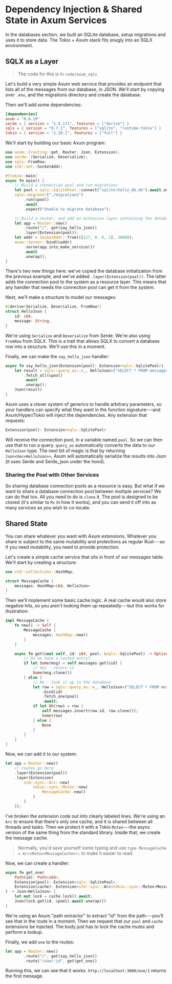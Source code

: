 # Dependency Injection & Shared State in Axum Services

In the databases section, we built an SQLite database, setup migrations and uses it to store data. The Tokio + Axum stack fits snugly into an SQLX environment.

## SQLX as a Layer

> The code for this is in `code/axum_sqlx`

Let's build a very simple Axum web service that provides an endpoint that lists all of the messages from our database, in JSON. We'll start by copying over `.env`, and the migrations directory and create the database.

Then we'll add some dependencies:

```toml
[dependencies]
axum = "0.6.19"
serde = { version = "1.0.171", features = ["derive"] }
sqlx = { version = "0.7.1", features = ["sqlite", "runtime-tokio"] }
tokio = { version = "1.29.1", features = ["full"] }
```

We'll start by building our basic Axum program:

```rust
use axum::{routing::get, Router, Json, Extension};
use serde::{Serialize, Deserialize};
use sqlx::FromRow;
use std::net::SocketAddr;

#[tokio::main]
async fn main() {
    // Build a connection pool and run migrations
    let pool = sqlx::SqlitePool::connect("sqlite:hello_db.db").await.unwrap();
    sqlx::migrate!("./migrations")
        .run(&pool)
        .await
        .expect("Unable to migrate database");

    // Build a router, and add an extension layer containing the database pool
    let app = Router::new()
        .route("/", get(say_hello_json))
        .layer(Extension(pool));
    let addr = SocketAddr::from(([127, 0, 0, 1], 3000));
    axum::Server::bind(&addr)
        .serve(app.into_make_service())
        .await
        .unwrap();
}
```

There's two new things here: we've copied the database initialization from the previous example, and we've added `.layer(Extension(pool))`. The latter adds the connection pool to the system as a resource layer. This means that any handler that needs the connection pool can get it from the system.

Next, we'll make a structure to model our messages:

```rust
#[derive(Serialize, Deserialize, FromRow)]
struct HelloJson {
    id: i64,
    message: String,
}
```

We're using `Serialize` and `Deserialize` from Serde. We're also using `FromRow` from SQLX. This is a trait that allows SQLX to convert a database row into a structure. We'll use this in a moment.

Finally, we can make the `say_hello_json` handler:

```rust
async fn say_hello_json(Extension(pool): Extension<sqlx::SqlitePool>) -> Json<Vec<HelloJson>> {
    let result = sqlx::query_as::<_, HelloJson>("SELECT * FROM messages")
        .fetch_all(&pool)
        .await
        .unwrap();
    Json(result)
}
```

Axum uses a clever system of generics to handle arbitrary parameters, so your handlers can specify what they want in the function signature---and Axum/Hyper/Tokio will inject the dependencies. Any extension that requests:

```rust
Extension(pool): Extension<sqlx::SqlitePool>
```

Will receive the connection pool, in a variable named `pool`. So we can then use that to run a query. `query_as` automatically converts the data to our `HelloJson` type. The next bit of magic is that by returning `Json<Vec<HelloJson>>`, Axum will automatically serialize the results into Json (it uses Serde and Serde_json under the hood).

### Sharing the Pool with Other Services

So sharing database connection pools as a resource is easy. But what if we want to share a database connection pool between multiple services? We can do that too. All you need to do is `clone` it. The pool is designed to be cloned (it's similar to `Rc` in how it works), and you can send it off into as many services as you wish to co-locate.

## Shared State

You can share whatever you want with Axum extensions. Whatever you share is subject to the same mutability and protections as regular Rust---so if you need mutability, you need to provide protection.

Let's create a simple cache service that sits in front of our messages table. We'll start by creating a structure:

```rust
use std::collections::HashMap;

struct MessageCache {
    messages: HashMap<i64, HelloJson>
}
```

Then we'll implement some basic cache logic. A real cache would also store negative hits, so you aren't looking them up repeatedly---but this works for illustration:

```rust
impl MessageCache {
    fn new() -> Self {
        MessageCache {
            messages: HashMap::new()
        }
    }

    async fn get(&mut self, id: i64, pool: &sqlx::SqlitePool) -> Option<HelloJson> {
        // Do we have a cached entry?
        if let Some(msg) = self.messages.get(&id) {
            // Yes - return it
            Some(msg.clone())
        } else {
            // No - look it up in the database
            let row = sqlx::query_as::<_, HelloJson>("SELECT * FROM messages WHERE id = ?")
                .bind(id)
                .fetch_one(pool)
                .await;
            if let Ok(row) = row {
                self.messages.insert(row.id, row.clone());
                Some(row)
            } else {
                None
            }
        }
    }
}
```

Now, we can add it to our system:

```rust
let app = Router::new()
    // routes go here
    .layer(Extension(pool))
    .layer(Extension(
        std::sync::Arc::new(
            tokio::sync::Mutex::new(
                MessageCache::new()
            )
        )
    ));
```

I've broken the extension code out into clearly labeled lines. We're using an `Arc` to ensure that there's only one cache, and it is shared between all threads and tasks. Then we protect it with a Tokio `Mutex`---the async version of the same thing from the standard library. Inside that, we create the message cache.

> Normally, you'd save yourself some typing and use `type MessageCache = Arc<Mutex<MessageCache>>;` to make it easier to read.

Now, we can create a handler:

```rust
async fn get_one(
    Path(id): Path<i64>,
    Extension(pool): Extension<sqlx::SqlitePool>,
    Extension(cache): Extension<std::sync::Arc<tokio::sync::Mutex<MessageCache>>>,
) -> Json<HelloJson> {
    let mut lock = cache.lock().await;
    Json(lock.get(id, &pool).await.unwrap())
}
```

We're using an Axum "path extractor" to extract "id" from the path---you'll see that in the route in a moment. Then we request that our `pool` and `cache` extensions be injected. The body just has to lock the cache mutex and perform a lookup.

Finally, we add `one` to the routes:

```rust
let app = Router::new()
        .route("/", get(say_hello_json))
        .route("/one/:id", get(get_one))
```

Running this, we can see that it works. `http://localhost:3000/one/1` returns the first message.